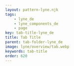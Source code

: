 ```yaml
---
layout: pattern-lyne.njk
tags:
    - lyne_de
    - lyne_components_de
    - page
key: tab-title-lyne_de
title: Tab Title
parent: tab-folder-lyne_de
image: lyne/overview/tab.webp
keywords: tab-title
order: 620
---
```

